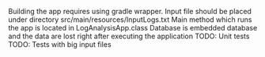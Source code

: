 Building the app requires using gradle wrapper.
Input file should be placed under directory src/main/resources/InputLogs.txt
Main method which runs the app is located in LogAnalysisApp.class
Database is embedded database and the data are lost right after executing the application
TODO: Unit tests
TODO: Tests with big input files